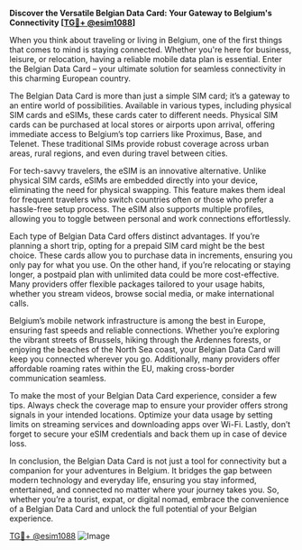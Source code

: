 **Discover the Versatile Belgian Data Card: Your Gateway to Belgium's Connectivity [[TG💪+ @esim1088](https://t.me/s/esim1088)]**

When you think about traveling or living in Belgium, one of the first things that comes to mind is staying connected. Whether you're here for business, leisure, or relocation, having a reliable mobile data plan is essential. Enter the Belgian Data Card – your ultimate solution for seamless connectivity in this charming European country.

The Belgian Data Card is more than just a simple SIM card; it’s a gateway to an entire world of possibilities. Available in various types, including physical SIM cards and eSIMs, these cards cater to different needs. Physical SIM cards can be purchased at local stores or airports upon arrival, offering immediate access to Belgium’s top carriers like Proximus, Base, and Telenet. These traditional SIMs provide robust coverage across urban areas, rural regions, and even during travel between cities.

For tech-savvy travelers, the eSIM is an innovative alternative. Unlike physical SIM cards, eSIMs are embedded directly into your device, eliminating the need for physical swapping. This feature makes them ideal for frequent travelers who switch countries often or those who prefer a hassle-free setup process. The eSIM also supports multiple profiles, allowing you to toggle between personal and work connections effortlessly.

Each type of Belgian Data Card offers distinct advantages. If you’re planning a short trip, opting for a prepaid SIM card might be the best choice. These cards allow you to purchase data in increments, ensuring you only pay for what you use. On the other hand, if you’re relocating or staying longer, a postpaid plan with unlimited data could be more cost-effective. Many providers offer flexible packages tailored to your usage habits, whether you stream videos, browse social media, or make international calls.

Belgium’s mobile network infrastructure is among the best in Europe, ensuring fast speeds and reliable connections. Whether you’re exploring the vibrant streets of Brussels, hiking through the Ardennes forests, or enjoying the beaches of the North Sea coast, your Belgian Data Card will keep you connected wherever you go. Additionally, many providers offer affordable roaming rates within the EU, making cross-border communication seamless.

To make the most of your Belgian Data Card experience, consider a few tips. Always check the coverage map to ensure your provider offers strong signals in your intended locations. Optimize your data usage by setting limits on streaming services and downloading apps over Wi-Fi. Lastly, don’t forget to secure your eSIM credentials and back them up in case of device loss.

In conclusion, the Belgian Data Card is not just a tool for connectivity but a companion for your adventures in Belgium. It bridges the gap between modern technology and everyday life, ensuring you stay informed, entertained, and connected no matter where your journey takes you. So, whether you’re a tourist, expat, or digital nomad, embrace the convenience of a Belgian Data Card and unlock the full potential of your Belgian experience. 

[TG💪+ @esim1088](https://t.me/s/esim1088) ![Image](https://i.postimg.cc/Y0z9fWf4/image.png)